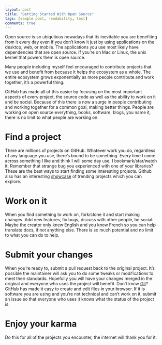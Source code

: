 ```yaml
---
layout: post
title: "Getting Started With Open Source"
tags: [sample post, readability, test]
comments: true
---
```


Open source is so ubiquitous nowadays that its inevitable you are benefiting from it every day even if you don’t know it just by using applications on the desktop, web, or mobile. The applications you use most likely have dependencies that are open source. If you’re on Mac or Linux, the unix kernel that powers them is open source.

Many people including myself feel encouraged to contribute projects that we use and benefit from because it helps the ecosystem as a whole. The entire ecosystem grows exponentially as more people contribute and work together, it’s a powerful thing.

GitHub has made all of this easier by focusing on the most important aspects of every project, the source code as well as the ability to work on it and be social. Because of this there is now a surge in people contributing and working together for a common goal, making better things. People are working on open source everything, books, software, blogs, you name it, there is no limit to what people are working on.

<h1 class="subtitle">Find a project</h1>

There are millions of projects on GitHub. Whatever  work you do, regardless of any language you use, there’s bound to be something. Every time I come across something I like and think I will some day use, I bookmark/star/watch it. Remember that strange bug you experienced with one of your libraries?
These are the best ways to start finding some interesting projects. Github also has an interesting [showcase](https://github.com/explore) of trending projects which you can explore.

<h1 class="subtitle">Work on it</h1>

When you find something to work on, fork/clone it and start making changes. Add new features, fix bugs, discuss with other people, be social. Maybe the creator only knew English and you know French so you can help translate docs, if not anything else. There is so much potential and no limit to what you can do to help.

<h1 class="subtitle">Submit your changes</h1>

When you’re ready to, submit a pull request back to the original project. It’s possible the maintainer will ask you to do some tweaks or modifications to meet their standards. Hopefully you will have your changes merged in the original and everyone who uses the project will benefit. Don’t know [Git](http://git-scm.com/)? GitHub has made it easy to create and edit files in your browser. If it is software you are using and you’re not technical and can’t work on it, submit an issue so that everyone who uses it knows what the status of the project is.

<h1 class="subtitle">Enjoy your karma</h1>

Do this for all of the projects you encounter, the internet will thank you for it.

